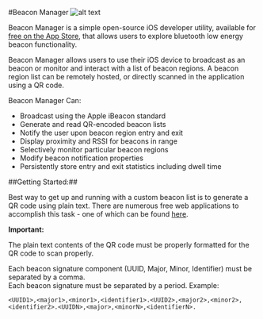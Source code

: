 #Beacon Manager ![alt text](https://github.com/crow/Beacon-Manager/blob/master/iBeacon_Manager/Icon-Spotlight-40.png "Beacon Manager")


Beacon Manager is a simple open-source iOS developer utility, available for [free on the App Store](https://itunes.apple.com/us/app/ibeacon-manager/id767148086?mt=8&ign-mpt=uo%3D4), that allows users to explore bluetooth low energy beacon functionality.  

Beacon Manager allows users to use their iOS device to broadcast as an beacon or monitor and interact with a list of beacon regions.  A beacon region list can be remotely hosted, or directly scanned in the application using a QR code.  

Beacon Manager Can:                                                                                       

* Broadcast using the Apple iBeacon standard
* Generate and read QR-encoded beacon lists
* Notify the user upon beacon region entry and exit
* Display proximity and RSSI for beacons in range
* Selectively monitor particular beacon regions
* Modify beacon notification properties
* Persistently store entry and exit statistics including dwell time

##Getting Started:##

Best way to get up and running with a custom beacon list is to generate a QR code using plain text. There are numerous free web applications to accomplish this task - one of which can be found [here](http://goqr.me/).

**Important:**

The plain text contents of the QR code must be properly formatted for the QR code to scan properly.

Each beacon signature component (UUID, Major, Minor, Identifier) must be separated by a comma.  
Each beacon signature must be separated by a period. 
Example:

```
<UUID1>,<major1>,<minor1>,<identifier1>.<UUID2>,<major2>,<minor2>,<identifier2>.<UUIDN>,<major>,<minorN>,<identifierN>.
```
